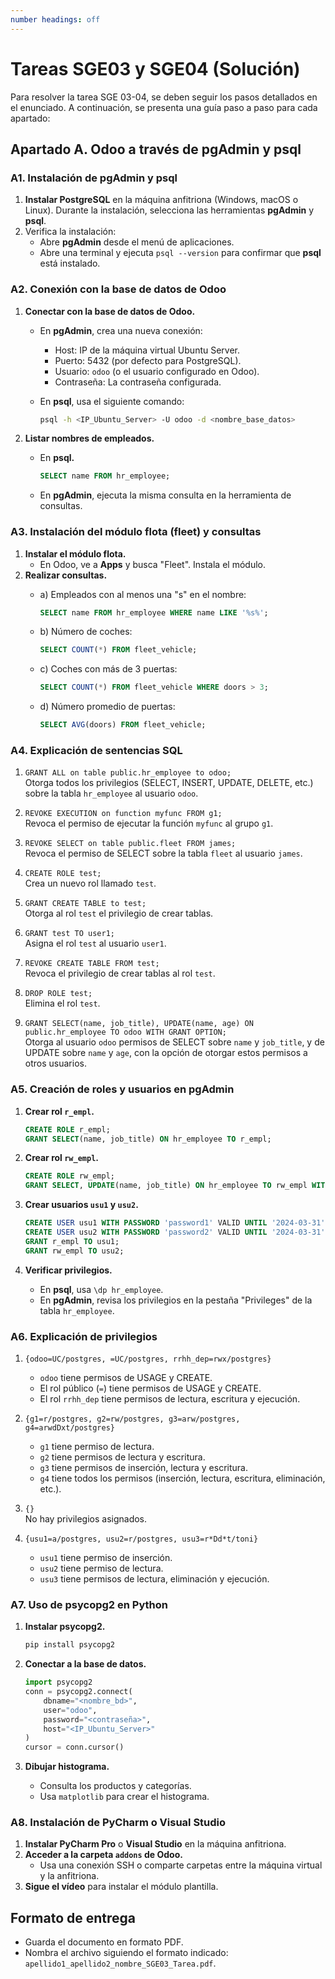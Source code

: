 ```yaml
---
number headings: off
---
```


# Tareas SGE03 y SGE04 (Solución)

Para resolver la tarea SGE 03-04, se deben seguir los pasos detallados en el enunciado. A continuación, se presenta una guía paso a paso para cada apartado:

## Apartado A. Odoo a través de pgAdmin y psql

### A1. **Instalación de pgAdmin y psql**
1. **Instalar PostgreSQL** en la máquina anfitriona (Windows, macOS o Linux). Durante la instalación, selecciona las herramientas **pgAdmin** y **psql**.
2. Verifica la instalación:
   - Abre **pgAdmin** desde el menú de aplicaciones.
   - Abre una terminal y ejecuta `psql --version` para confirmar que **psql** está instalado.

### A2. **Conexión con la base de datos de Odoo**
1. **Conectar con la base de datos de Odoo.**
   - En **pgAdmin**, crea una nueva conexión:
	 - Host: IP de la máquina virtual Ubuntu Server.
	 - Puerto: 5432 (por defecto para PostgreSQL).
	 - Usuario: `odoo` (o el usuario configurado en Odoo).
	 - Contraseña: La contraseña configurada.
   - En **psql**, usa el siguiente comando:

	 ```bash
     psql -h <IP_Ubuntu_Server> -U odoo -d <nombre_base_datos>
     ```

2. **Listar nombres de empleados.**
   - En **psql.**

	 ```sql
     SELECT name FROM hr_employee;
     ```

   - En **pgAdmin**, ejecuta la misma consulta en la herramienta de consultas.

### A3. **Instalación del módulo flota (fleet) y consultas**
1. **Instalar el módulo flota.**
   - En Odoo, ve a **Apps** y busca "Fleet". Instala el módulo.
2. **Realizar consultas.**
   - a) Empleados con al menos una "s" en el nombre:

	 ```sql
     SELECT name FROM hr_employee WHERE name LIKE '%s%';
     ```

   - b) Número de coches:

	 ```sql
     SELECT COUNT(*) FROM fleet_vehicle;
     ```

   - c) Coches con más de 3 puertas:

	 ```sql
     SELECT COUNT(*) FROM fleet_vehicle WHERE doors > 3;
     ```

   - d) Número promedio de puertas:

	 ```sql
     SELECT AVG(doors) FROM fleet_vehicle;
     ```

### A4. **Explicación de sentencias SQL**
1. `GRANT ALL on table public.hr_employee to odoo;`  
   Otorga todos los privilegios (SELECT, INSERT, UPDATE, DELETE, etc.) sobre la tabla `hr_employee` al usuario `odoo`.

2. `REVOKE EXECUTION on function myfunc FROM g1;`  
   Revoca el permiso de ejecutar la función `myfunc` al grupo `g1`.

3. `REVOKE SELECT on table public.fleet FROM james;`  
   Revoca el permiso de SELECT sobre la tabla `fleet` al usuario `james`.

4. `CREATE ROLE test;`  
   Crea un nuevo rol llamado `test`.

5. `GRANT CREATE TABLE to test;`  
   Otorga al rol `test` el privilegio de crear tablas.

6. `GRANT test TO user1;`  
   Asigna el rol `test` al usuario `user1`.

7. `REVOKE CREATE TABLE FROM test;`  
   Revoca el privilegio de crear tablas al rol `test`.

8. `DROP ROLE test;`  
   Elimina el rol `test`.

9. `GRANT SELECT(name, job_title), UPDATE(name, age) ON public.hr_employee TO odoo WITH GRANT OPTION;`  
   Otorga al usuario `odoo` permisos de SELECT sobre `name` y `job_title`, y de UPDATE sobre `name` y `age`, con la opción de otorgar estos permisos a otros usuarios.

### A5. **Creación de roles y usuarios en pgAdmin**
1. **Crear rol `r_empl`.**

   ```sql
   CREATE ROLE r_empl;
   GRANT SELECT(name, job_title) ON hr_employee TO r_empl;
   ```

2. **Crear rol `rw_empl`.**

   ```sql
   CREATE ROLE rw_empl;
   GRANT SELECT, UPDATE(name, job_title) ON hr_employee TO rw_empl WITH GRANT OPTION;
   ```

3. **Crear usuarios `usu1` y `usu2`.**

   ```sql
   CREATE USER usu1 WITH PASSWORD 'password1' VALID UNTIL '2024-03-31';
   CREATE USER usu2 WITH PASSWORD 'password2' VALID UNTIL '2024-03-31';
   GRANT r_empl TO usu1;
   GRANT rw_empl TO usu2;
   ```

4. **Verificar privilegios.**
   - En **psql**, usa `\dp hr_employee`.
   - En **pgAdmin**, revisa los privilegios en la pestaña "Privileges" de la tabla `hr_employee`.

### A6. **Explicación de privilegios**
1. `{odoo=UC/postgres, =UC/postgres, rrhh_dep=rwx/postgres}`  
   - `odoo` tiene permisos de USAGE y CREATE.
   - El rol público (`=`) tiene permisos de USAGE y CREATE.
   - El rol `rrhh_dep` tiene permisos de lectura, escritura y ejecución.

2. `{g1=r/postgres, g2=rw/postgres, g3=arw/postgres, g4=arwdDxt/postgres}`  
   - `g1` tiene permiso de lectura.
   - `g2` tiene permisos de lectura y escritura.
   - `g3` tiene permisos de inserción, lectura y escritura.
   - `g4` tiene todos los permisos (inserción, lectura, escritura, eliminación, etc.).

3. `{}`  
   No hay privilegios asignados.

4. `{usu1=a/postgres, usu2=r/postgres, usu3=r*Dd*t/toni}`  
   - `usu1` tiene permiso de inserción.
   - `usu2` tiene permiso de lectura.
   - `usu3` tiene permisos de lectura, eliminación y ejecución.

### A7. **Uso de psycopg2 en Python**
1. **Instalar psycopg2.**

   ```bash
   pip install psycopg2
   ```

2. **Conectar a la base de datos.**

   ```python
   import psycopg2
   conn = psycopg2.connect(
       dbname="<nombre_bd>",
       user="odoo",
       password="<contraseña>",
       host="<IP_Ubuntu_Server>"
   )
   cursor = conn.cursor()
   ```

3. **Dibujar histograma.**
   - Consulta los productos y categorías.
   - Usa `matplotlib` para crear el histograma.

### A8. **Instalación de PyCharm o Visual Studio**
1. **Instalar PyCharm Pro** o **Visual Studio** en la máquina anfitriona.
2. **Acceder a la carpeta `addons` de Odoo.**
   - Usa una conexión SSH o comparte carpetas entre la máquina virtual y la anfitriona.
3. **Sigue el vídeo** para instalar el módulo plantilla.

## Formato de entrega
- Guarda el documento en formato PDF.
- Nombra el archivo siguiendo el formato indicado:  
  `apellido1_apellido2_nombre_SGE03_Tarea.pdf`.
